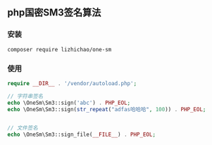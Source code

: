 ## php国密SM3签名算法

### 安装

```shell 
composer require lizhichao/one-sm
``` 

### 使用
```php
require __DIR__ . '/vendor/autoload.php';

// 字符串签名
echo \OneSm\Sm3::sign('abc') . PHP_EOL;
echo \OneSm\Sm3::sign(str_repeat("adfas哈哈哈", 100)) . PHP_EOL;


// 文件签名
echo \OneSm\Sm3::sign_file(__FILE__) . PHP_EOL;
```
